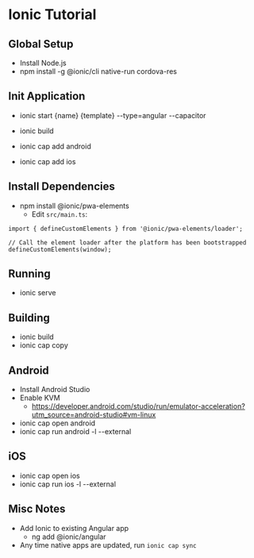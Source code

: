 # Ionic Tutorial

## Global Setup

* Install Node.js
* npm install -g @ionic/cli native-run cordova-res

## Init Application

* ionic start {name} {template} --type=angular --capacitor

* ionic build
* ionic cap add android
* ionic cap add ios

## Install Dependencies

* npm install @ionic/pwa-elements
  * Edit ```src/main.ts```:

```
import { defineCustomElements } from '@ionic/pwa-elements/loader';

// Call the element loader after the platform has been bootstrapped
defineCustomElements(window);
```

## Running

* ionic serve

## Building

* ionic build
* ionic cap copy

## Android

* Install Android Studio
* Enable KVM
  * https://developer.android.com/studio/run/emulator-acceleration?utm_source=android-studio#vm-linux
* ionic cap open android
* ionic cap run android -l --external

## iOS

* ionic cap open ios
* ionic cap run ios -l --external

## Misc Notes

* Add Ionic to existing Angular app
  * ng add @ionic/angular
* Any time native apps are updated, run ```ionic cap sync```
